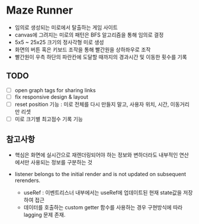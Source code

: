 # Maze Runner

- 임의로 생성되는 미로에서 탈출하는 게임 사이트
- canvas에 그려지는 미로의 패턴은 BFS 알고리즘을 통해 임의로 결정
- 5x5 ~ 25x25 크기의 정사각형 미로 생성
- 화면의 버튼 혹은 키보드 조작을 통해 빨간원을 상하좌우로 조작
- 빨간원이 우측 하단의 파란칸에 도달할 때까지의 경과시간 및 이동한 횟수를 기록

## TODO

- [ ] open graph tags for sharing links
- [ ] fix responsive design & layout
- [ ] reset position 기능 : 미로 전체를 다시 만들지 말고, 사용자 위치, 시간, 이동거리만 리셋
- [ ] 미로 크기별 최고점수 기록 기능

## 참고사항

- 핵심은 화면에 실시간으로 재렌더링되어야 하는 정보와 변하더라도 내부적인 연산에서만 사용되는 정보를 구분하는 것

- listener belongs to the initial render and is not updated on subsequent rerenders.
  - useRef : 이벤트리스너 내부에서는 useRef에 업데이트된 현재 state값을 저장하여 접근
  - 데이터를 호출하는 custom getter 함수를 사용하는 경우 구현방식에 따라 lagging 문제 존재.
